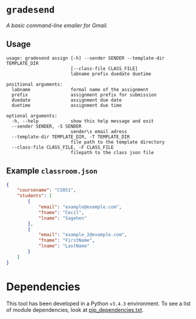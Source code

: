 # `gradesend`
*A basic command-line emailer for Gmail.*

## Usage

```
usage: gradesend assign [-h] --sender SENDER --template-dir TEMPLATE_DIR
                        [--class-file CLASS_FILE]
                        labname prefix duedate duetime

positional arguments:
  labname               formal name of the assignment
  prefix                assignment prefix for submission
  duedate               assignment due date
  duetime               assignment due time

optional arguments:
  -h, --help            show this help message and exit
  --sender SENDER, -S SENDER
                        sender\s email adress
  --template-dir TEMPLATE_DIR, -T TEMPLATE_DIR
                        file path to the template directory
  --class-file CLASS_FILE, -F CLASS_FILE
                        filepath to the class json file
```

## Example `classroom.json`

```json
{
    "coursename": "CS051",
    "students": [
        {
            "email": "example@example.com",
            "fname": "Cecil",
            "lname": "Sagehen"
        },
        {
            "email": "example_2@example.com",
            "fname": "FirstName",
            "lname": "LastName"
        }
    ]
}
```

# Dependencies

This tool has been developed in a Python `v3.4.3` environment. To see a list of
module dependencies, look at [pip_dependencies.txt](pip_dependencies.txt).
